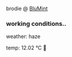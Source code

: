 brodie @ [BluMint](https://www.linkedin.com/company/blumint-io/)

<!--weather_start-->
### working conditions..

weather: haze 

temp: 12.02 °C 👕

<!--weather_end-->
